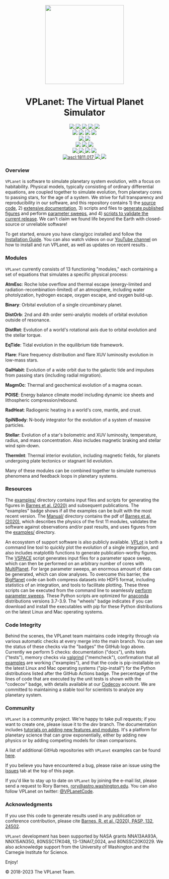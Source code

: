 <p align="center">
  <img width = "250" src="docs/VPLanetLogo.png?raw=true"/>
</p>

<h1 align="center">VPLanet: The Virtual Planet Simulator</h1>

<p align="center">
  <a href="https://VirtualPlanetaryLaboratory.github.io/vplanet">
    <img src="https://img.shields.io/badge/Read-the_docs-blue.svg?style=flat">
  </a>
  <a href="https://github.com/VirtualPlanetaryLaboratory/vplanet/actions/workflows/docs.yml">
    <img src="https://github.com/VirtualPlanetaryLaboratory/vplanet/actions/workflows/docs.yml/badge.svg">
  </a>
  <a href="https://ui.adsabs.harvard.edu/abs/2019arXiv190506367B/abstract">
    <img src="https://img.shields.io/badge/Read-the_paper-darkgreen.svg?style=flat">
  </a>
  <a href="https://VirtualPlanetaryLaboratory.github.io/vplanet/conduct.html">
    <img src="https://img.shields.io/badge/Code%20of-Conduct-7d93c7.svg">
  </a>
  <a href="https://www.youtube.com/@VPLanetCode/playlists">
    <img src="https://img.shields.io/badge/You-Tube-darkred.svg">
  </a>
  <br>
  <img src="https://img.shields.io/badge/Unit%20Tests-17,621-darkblue.svg">
  <img src="https://github.com/VirtualPlanetaryLaboratory/vplanet/actions/workflows/tests-linux.yml/badge.svg">
  <img src="https://img.shields.io/badge/Ubuntu%2020-Python%203.6--3.11-7d93c7.svg">
  <img src="https://img.shields.io/badge/Ubuntu%2022-Python%203.7--3.11-7d93c7.svg">
  <br>
  <a href="https://github.com/VirtualPlanetaryLaboratory/vplanet/actions/workflows/tests-macos.yml">
    <img src="https://github.com/VirtualPlanetaryLaboratory/vplanet/actions/workflows/tests-macos.yml/badge.svg">
  </a>
  <img src="https://img.shields.io/badge/MacOS%2011--13-Python%203.6--3.11-7d93c7.svg">  
  <br>
  <img src="https://img.shields.io/badge/Memory%20Checks-43-darkblue.svg">
  <a href="https://github.com/VirtualPlanetaryLaboratory/vplanet/actions/workflows/memcheck.yml">
    <img src="https://github.com/VirtualPlanetaryLaboratory/vplanet/actions/workflows/memcheck.yml/badge.svg">
  </a>
  <a href="https://codecov.io/gh/VirtualPlanetaryLaboratory/vplanet">
    <img src="https://codecov.io/gh/VirtualPlanetaryLaboratory/vplanet/branch/main/graph/badge.svg?token=3LFJQO1M6H">
  </a>
  <br>
  <a href="examples">
    <img src="https://img.shields.io/badge/Examples-42-darkblue.svg">
  </a>
  <a href="https://github.com/VirtualPlanetaryLaboratory/vplanet/actions/workflows/examples.yml">
    <img src="https://github.com/VirtualPlanetaryLaboratory/vplanet/actions/workflows/examples.yml/badge.svg">
  </a>
  <img src="https://img.shields.io/badge/Python-3.6%20--%203.11-7d93c7.svg">
  <a href="https://github.com/VirtualPlanetaryLaboratory/vplanet/actions/workflows/pip-install.yml">
    <img src="https://github.com/VirtualPlanetaryLaboratory/vplanet/actions/workflows/pip-install.yml/badge.svg">
  </a>
  <br>
  <a href="http://ascl.net/1811.017">
    <img src="https://img.shields.io/badge/ASCL-1811.017-orange.svg?colorB=orange" alt="ascl:1811.017">
  </a>
  <a href="https://emac.gsfc.nasa.gov">
    <img src="https://img.shields.io/badge/EMAC-2207%E2%80%94138-blue.svg">
  </a>
    <a href="LICENSE"><img src="https://img.shields.io/badge/License-MIT-purple.svg"/>
  </a>
</p>

### Overview

`VPLanet` is software to simulate planetary system evolution, with a focus on habitability. Physical models, typically consisting of ordinary differential equations, are coupled together to simulate evolution, from planetary cores to passing stars, for the age of a system. We strive for full transparency and reproducibility in our software, and this repository contains 1) the [source code](src), 2) [extensive documentation](https://VirtualPlanetaryLaboratory.github.io/vplanet), 3) scripts and files to [generate published figures](examples) and perform [parameter sweeps](https://virtualplanetarylaboratory.github.io/vplanet/parametersweep.html), and 4) [scripts to validate the current release](tests). We can't claim we found life beyond the Earth with closed-source or unreliable software!

To get started, ensure you have clang/gcc installed and follow the [Installation Guide](https://virtualplanetarylaboratory.github.io/vplanet/quickstart.html). You can also watch videos on our [YouTube channel](https://www.youtube.com/@VPLanetCode/playlists) on how to install and run VPLanet, as well as updates on recent results .

### Modules

`VPLanet` currently consists of 13 functioning "modules," each containing a set of equations
that simulates a specific physical process:

**AtmEsc**: Roche lobe overflow and thermal escape (energy-limited and radiation-recombination-limited) of an atmosphere, including water photolyzation, hydrogen
escape, oxygen escape, and oxygen build-up.

**Binary**: Orbital evolution of a single circumbinary planet.

**DistOrb**: 2nd and 4th order semi-analytic models of orbital evolution outside
of resonance.

**DistRot**: Evolution of a world's rotational axis due to orbital evolution and
the stellar torque.

**EqTide**: Tidal evolution in the equilibrium tide framework.

**Flare**: Flare frequency distribution and flare XUV luminosity evolution in low-mass stars.

**GalHabit**: Evolution of a wide orbit due to the galactic tide and impulses from
passing stars (including radial migration).

**MagmOc**: Thermal and geochemical evolution of a magma ocean.

**POISE**: Energy balance climate model including dynamic ice sheets and lithospheric
compression/rebound.

**RadHeat**: Radiogenic heating in a world's core, mantle, and crust.

**SpiNBody**: N-body integrator for the evolution of a system of massive particles.

**Stellar**: Evolution of a star's bolometric and XUV luminosity, temperature, radius, and mass concentration. Also includes magnetic braking and stellar wind spin-down.

**ThermInt**: Thermal interior evolution, including magnetic fields, for planets
undergoing plate tectonics or stagnant lid evolution.

Many of these modules can be combined together to simulate numerous phenomena and feedback loops in planetary systems.

### Resources

The [examples/](examples) directory contains input files and scripts for generating the figures in [Barnes et al. (2020)](https://ui.adsabs.harvard.edu/abs/2020PASP..132b4502B/abstract) and subsequent publications. The "examples" badge shows if all the examples can be built with the most recent version. The [Manual/](Manual) directory contains the pdf of [Barnes et al. (2020)](https://ui.adsabs.harvard.edu/abs/2020PASP..132b4502B/abstract), which describes the physics of the first 11 modules, validates the software against observations and/or past results, and uses figures from the [examples/](examples) directory.

An ecosystem of support software is also publicly available. [VPLot](https://github.com/VirtualPlanetaryLaboratory/vplot) is both a command line tool to quickly plot the evolution of a single integration, and also includes matplotlib functions to generate publication-worthy figures. The [VSPACE](https://github.com/VirtualPlanetaryLaboratory/vspace) script generates input files for a parameter space sweep, which can then be performed on an arbitrary number of cores with [MultiPlanet](https://github.com/VirtualPlanetaryLaboratory/multi-planet). For large parameter sweeps, an enormous amount of data can be generated, which can slow analyses. To overcome this barrier, the [BigPlanet](https://github.com/VirtualPlanetaryLaboratory/bigplanet) code can both compress datasets into HDF5 format, including statistics of an integration, and tools to facilitate plotting. These three scripts can be executed from the command line to seamlessly [perform parameter sweeps](https://virtualplanetarylaboratory.github.io/vplanet/parametersweep.html). These Python scripts are optimized for [anaconda](https://www.anaconda.com/) distributions versions 3.7-3.9. The "wheels" badge indicates if you can download and install the executables with pip for these Python distributions on the latest Linux and Mac operating systems.

### Code Integrity

Behind the scenes, the VPLanet team maintains code integrity through via various automatic checks at every merge into the main branch. You can see the status of these checks via the "badges" the GitHub logo above. Currently we perform 5 checks: documentation ("docs"), units tests ("tests"), memory checks via [valgrind](http://valgrind.org) ("memcheck"), confirmation that all [examples](examples/) are working ("examples"), and that the code is pip-installable on the latest Linux and Mac operating systems ("pip-install") for the Python distributions listed after the GitHub Actions badge. The percentage of the lines of code that are executed by the unit tests is shown with the "codecov" badge, with details available at our <a href="https://codecov.io/gh/VirtualPlanetaryLaboratory/vplanet">Codecov</a> account. We are committed to maintaining a stable tool for scientists to analyze any planetary system.

### Community

`VPLanet` is a community project. We're happy to take pull requests; if you want to create one, please issue it to the *dev* branch. The documentation includes [tutorials on adding new features and modules](https://VirtualPlanetaryLaboratory.github.io/vplanet/tutorials.html). It's a platform for planetary science that can grow exponentially, either by adding new physics or by adding competing models for clean comparisons.

A list of additional GitHub repositories with `VPLanet` examples can be found [here](https://VirtualPlanetaryLaboratory.github.io/vplanet/repos.html).

If you believe you have encountered a bug, please raise an issue using the [Issues](https://github.com/VirtualPlanetaryLaboratory/vplanet/issues) tab at the top of this page.

If you'd like to stay up to date on `VPLanet` by joining the e-mail list, please send a request to Rory Barnes, rory@astro.washington.edu. You can also follow VPLanet on twitter: [@VPLanetCode](https://twitter.com/VPLanetCode).

### Acknowledgments

If you use this code to generate results used in any publication or conference contribution, please cite [Barnes, R. et al. (2020), PASP, 132, 24502](https://ui.adsabs.harvard.edu/abs/2020PASP..132b4502B/abstract).

`VPLanet` development has been supported by NASA grants NNA13AA93A, NNX15AN35G, 80NSSC17K048, 13-13NAI7_0024, and 80NSSC20K0229. We also acknowledge support from the University of Washington and the Carnegie Institute for Science.

Enjoy!

© 2018-2023 The VPLanet Team.
